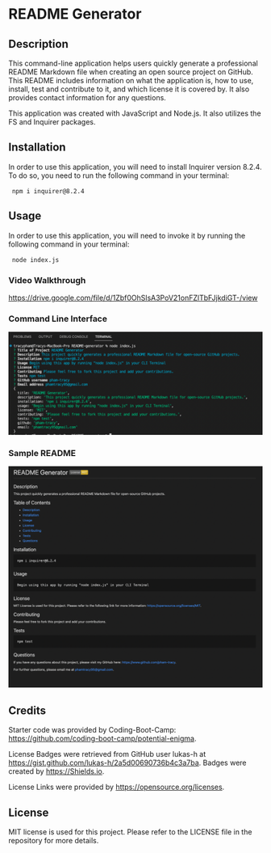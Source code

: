 # README Generator

## Description

This command-line application helps users quickly generate a professional README Markdown file when creating an open source project on GitHub. This README includes information on what the application is, how to use, install, test and contribute to it, and which license it is covered by. It also provides contact information for any questions.

This application was created with JavaScript and Node.js. It also utilizes the FS and Inquirer packages.

## Installation

In order to use this application, you will need to install Inquirer version 8.2.4. To do so, you need to run the following command in your terminal:

     npm i inquirer@8.2.4

## Usage

In order to use this application, you will need to invoke it by running the following command in your terminal:

     node index.js

### Video Walkthrough

https://drive.google.com/file/d/1Zbf0OhSlsA3PoV21onFZlTbFJjkdiGT-/view

### Command Line Interface

![command-line-interface](./assets/images/CLI%20Terminal_screenshot.png)

### Sample README

![sample-README](./assets/images/README_sample_screenshot.png)

## Credits

Starter code was provided by Coding-Boot-Camp: https://github.com/coding-boot-camp/potential-enigma.

License Badges were retrieved from GitHub user lukas-h at https://gist.github.com/lukas-h/2a5d00690736b4c3a7ba. Badges were created by https://Shields.io.

License Links were provided by https://opensource.org/licenses.

## License

MIT license is used for this project. Please refer to the LICENSE file in the repository for more details.
